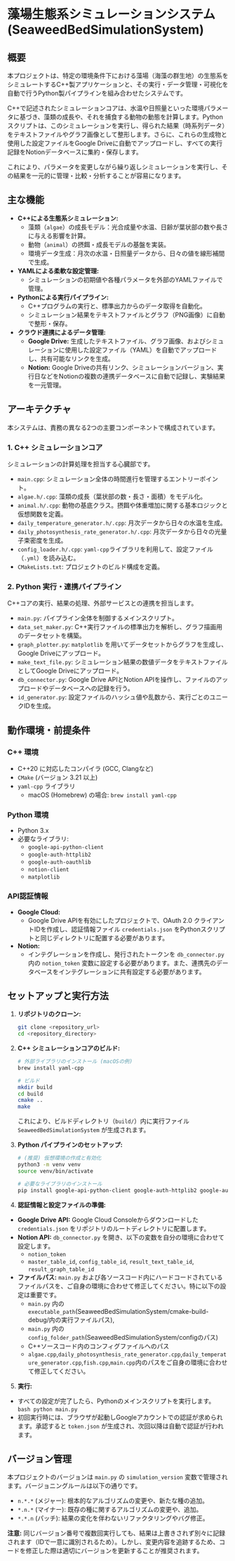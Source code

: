 # 藻場生態系シミュレーションシステム (SeaweedBedSimulationSystem)

## 概要

本プロジェクトは、特定の環境条件下における藻場（海藻の群生地）の生態系をシミュレートするC++製アプリケーションと、その実行・データ管理・可視化を自動で行うPython製パイプラインを組み合わせたシステムです。

C++で記述されたシミュレーションコアは、水温や日照量といった環境パラメータに基づき、藻類の成長や、それを捕食する動物の動態を計算します。Pythonスクリプトは、このシミュレーションを実行し、得られた結果（時系列データ）をテキストファイルやグラフ画像として整形します。さらに、これらの生成物と使用した設定ファイルをGoogle Driveに自動でアップロードし、すべての実行記録をNotionデータベースに集約・保存します。

これにより、パラメータを変更しながら繰り返しシミュレーションを実行し、その結果を一元的に管理・比較・分析することが容易になります。

## 主な機能

* **C++による生態系シミュレーション:**
   * 藻類（`algae`）の成長モデル：光合成量や水温、日齢が葉状部の数や長さに与える影響を計算。
   * 動物（`animal`）の摂餌・成長モデルの基盤を実装。
   * 環境データ生成：月次の水温・日照量データから、日々の値を線形補間で生成。
* **YAMLによる柔軟な設定管理:**
   * シミュレーションの初期値や各種パラメータを外部のYAMLファイルで管理。
* **Pythonによる実行パイプライン:**
   * C++プログラムの実行と、標準出力からのデータ取得を自動化。
   * シミュレーション結果をテキストファイルとグラフ（PNG画像）に自動で整形・保存。
* **クラウド連携によるデータ管理:**
   * **Google Drive:** 生成したテキストファイル、グラフ画像、およびシミュレーションに使用した設定ファイル（YAML）を自動でアップロードし、共有可能なリンクを生成。
   * **Notion:** Google Driveの共有リンク、シミュレーションバージョン、実行日などをNotionの複数の連携データベースに自動で記録し、実験結果を一元管理。

## アーキテクチャ

本システムは、責務の異なる2つの主要コンポーネントで構成されています。

### 1. C++ シミュレーションコア
シミュレーションの計算処理を担当する心臓部です。

* `main.cpp`: シミュレーション全体の時間進行を管理するエントリーポイント。
* `algae.h/.cpp`: 藻類の成長（葉状部の数・長さ・面積）をモデル化。
* `animal.h/.cpp`: 動物の基底クラス。摂餌や体重増加に関する基本ロジックと仮想関数を定義。
* `daily_temperature_generator.h/.cpp`: 月次データから日々の水温を生成。
* `daily_photosynthesis_rate_generator.h/.cpp`: 月次データから日々の光量子束密度を生成。
* `config_loader.h/.cpp`: `yaml-cpp`ライブラリを利用して、設定ファイル（`.yml`）を読み込む。
* `CMakeLists.txt`: プロジェクトのビルド構成を定義。

### 2. Python 実行・連携パイプライン
C++コアの実行、結果の処理、外部サービスとの連携を担当します。

* `main.py`: パイプライン全体を制御するメインスクリプト。
* `data_set_maker.py`: C++実行ファイルの標準出力を解析し、グラフ描画用のデータセットを構築。
* `graph_plotter.py`: `matplotlib` を用いてデータセットからグラフを生成し、Google Driveにアップロード。
* `make_text_file.py`: シミュレーション結果の数値データをテキストファイルとしてGoogle Driveにアップロード。
* `db_connector.py`: Google Drive APIとNotion APIを操作し、ファイルのアップロードやデータベースへの記録を行う。
* `id_generator.py`: 設定ファイルのハッシュ値や乱数から、実行ごとのユニークIDを生成。

## 動作環境・前提条件

### C++ 環境
* C++20 に対応したコンパイラ (GCC, Clangなど)
* `CMake` (バージョン 3.21 以上)
* `yaml-cpp` ライブラリ
   * macOS (Homebrew) の場合: `brew install yaml-cpp`

### Python 環境
* Python 3.x
* 必要なライブラリ:
   * `google-api-python-client`
   * `google-auth-httplib2`
   * `google-auth-oauthlib`
   * `notion-client`
   * `matplotlib`

### API認証情報
* **Google Cloud:**
   * Google Drive APIを有効にしたプロジェクトで、OAuth 2.0 クライアントIDを作成し、認証情報ファイル `credentials.json` をPythonスクリプトと同じディレクトリに配置する必要があります。
* **Notion:**
   * インテグレーションを作成し、発行されたトークンを `db_connector.py` 内の `notion_token` 変数に設定する必要があります。また、連携先のデータベースをインテグレーションに共有設定する必要があります。

## セットアップと実行方法

1.  **リポジトリのクローン:**
    ```bash
    git clone <repository_url>
    cd <repository_directory>
    ```

2.  **C++ シミュレーションコアのビルド:**
    ```bash
    # 外部ライブラリのインストール (macOSの例)
    brew install yaml-cpp

    # ビルド
    mkdir build
    cd build
    cmake ..
    make
    ```
    これにより、ビルドディレクトリ（`build/`）内に実行ファイル `SeaweedBedSimulationSystem` が生成されます。

3.  **Python パイプラインのセットアップ:**
    ```bash
    # (推奨) 仮想環境の作成と有効化
    python3 -m venv venv
    source venv/bin/activate

    # 必要なライブラリのインストール
    pip install google-api-python-client google-auth-httplib2 google-auth-oauthlib notion-client matplotlib
    ```

4.  **認証情報と設定ファイルの準備:**
   * **Google Drive API:** Google Cloud Consoleからダウンロードした `credentials.json` をリポジトリのルートディレクトリに配置します。
   * **Notion API:** `db_connector.py` を開き、以下の変数を自分の環境に合わせて設定します。
      * `notion_token`
      * `master_table_id`, `config_table_id`, `result_text_table_id`, `result_graph_table_id`
   * **ファイルパス:** `main.py` および各ソースコード内にハードコードされているファイルパスを、ご自身の環境に合わせて修正してください。特に以下の設定は重要です。
      * `main.py` 内の `executable_path`(SeaweedBedSimulationSystem/cmake-build-debug/内の実行ファイルパス),
      * `main.py` 内の `config_folder_path`(SeaweedBedSimulationSystem/configのパス)
      * C++ソースコード内のコンフィグファイルへのパス
      * `algae.cpp`,`daily_photosynthesis_rate_generator.cpp`,`daily_temperature_generator.cpp`,`fish.cpp`,`main.cpp`内のパスをご自身の環境に合わせて修正してください。
5.  **実行:**
   * すべての設定が完了したら、Pythonのメインスクリプトを実行します。
    ```bash
    python main.py
    ```
   * 初回実行時には、ブラウザが起動しGoogleアカウントでの認証が求められます。承認すると `token.json` が生成され、次回以降は自動で認証が行われます。

## バージョン管理

本プロジェクトのバージョンは `main.py` の `simulation_version` 変数で管理されます。バージョニングルールは以下の通りです。

* `n.*.*` (メジャー): 根本的なアルゴリズムの変更や、新たな種の追加。
* `*.n.*` (マイナー): 既存の種に関するアルゴリズムの変更や、追加。
* `*.*.n` (パッチ): 結果の変化を伴わないリファクタリングやバグ修正。

**注意:** 同じバージョン番号で複数回実行しても、結果は上書きされず別々に記録されます（IDで一意に識別されるため）。しかし、変更内容を追跡するため、コードを修正した際は適切にバージョンを更新することが推奨されます。
